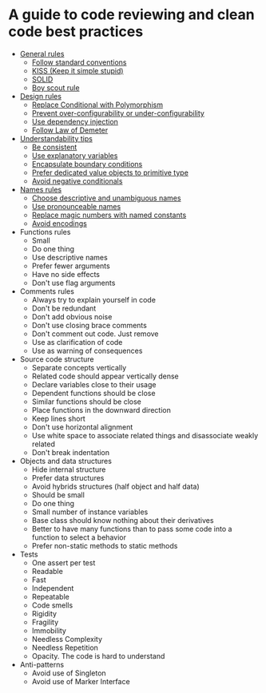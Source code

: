 # A guide to code reviewing and clean code best practices

- [General rules](GeneralRules.md)
    - [Follow standard conventions](GeneralRules.md#follow-standard-conventions)
    - [KISS (Keep it simple stupid)](GeneralRules.md#kiss)
    - [SOLID](GeneralRules.md#solid)
    - [Boy scout rule](GeneralRules.md#boy-scout-rule)
- [Design rules](DesignRules.md)
    - [Replace Conditional with Polymorphism](DesignRules.md#replace-conditional-with-polymorphism)
    - [Prevent over-configurability or under-configurability](DesignRules.md#prevent-over-configurability-or-under-configurability)
    - [Use dependency injection](DesignRules.md#use-dependency-injection)
    - [Follow Law of Demeter](DesignRules.md#follow-law-of-demeter)
- [Understandability tips](UnderstandabilityTips.md)
    - [Be consistent](UnderstandabilityTips.md#be-consistent)
    - [Use explanatory variables](UnderstandabilityTips.md#use-explanatory-variables)
    - [Encapsulate boundary conditions](UnderstandabilityTips.md#encapsulate-boundary-conditions)
    - [Prefer dedicated value objects to primitive type](UnderstandabilityTips.md#prefer-dedicated-value-objects-to-primitive-type)
    - [Avoid negative conditionals](UnderstandabilityTips.md#avoid-negative-conditionals)
- [Names rules](NamesRules.md)
    - [Choose descriptive and unambiguous names](NamesRules.md#choose-descriptive-and-unambiguous-names)
    - [Use pronounceable names](NamesRules.md#use-pronounceable-names)
    - [Replace magic numbers with named constants](NamesRules.md#replace-magic-numbers-with-named-constants)
    - [Avoid encodings](NamesRules.md#avoid-encodings)
- Functions rules
    - Small
    - Do one thing
    - Use descriptive names
    - Prefer fewer arguments
    - Have no side effects
    - Don't use flag arguments
- Comments rules
    - Always try to explain yourself in code
    - Don't be redundant
    - Don't add obvious noise
    - Don't use closing brace comments
    - Don't comment out code. Just remove
    - Use as clarification of code
    - Use as warning of consequences
- Source code structure
    - Separate concepts vertically
    - Related code should appear vertically dense
    - Declare variables close to their usage
    - Dependent functions should be close
    - Similar functions should be close
    - Place functions in the downward direction
    - Keep lines short
    - Don't use horizontal alignment
    - Use white space to associate related things and disassociate weakly related
    - Don't break indentation
- Objects and data structures
    - Hide internal structure
    - Prefer data structures
    - Avoid hybrids structures (half object and half data)
    - Should be small
    - Do one thing
    - Small number of instance variables
    - Base class should know nothing about their derivatives
    - Better to have many functions than to pass some code into a function to select a behavior
    - Prefer non-static methods to static methods
- Tests
    - One assert per test
    - Readable
    - Fast
    - Independent
    - Repeatable
    - Code smells
    - Rigidity
    - Fragility
    - Immobility
    - Needless Complexity
    - Needless Repetition
    - Opacity. The code is hard to understand
- Anti-patterns
    - Avoid use of Singleton
    - Avoid use of Marker Interface

